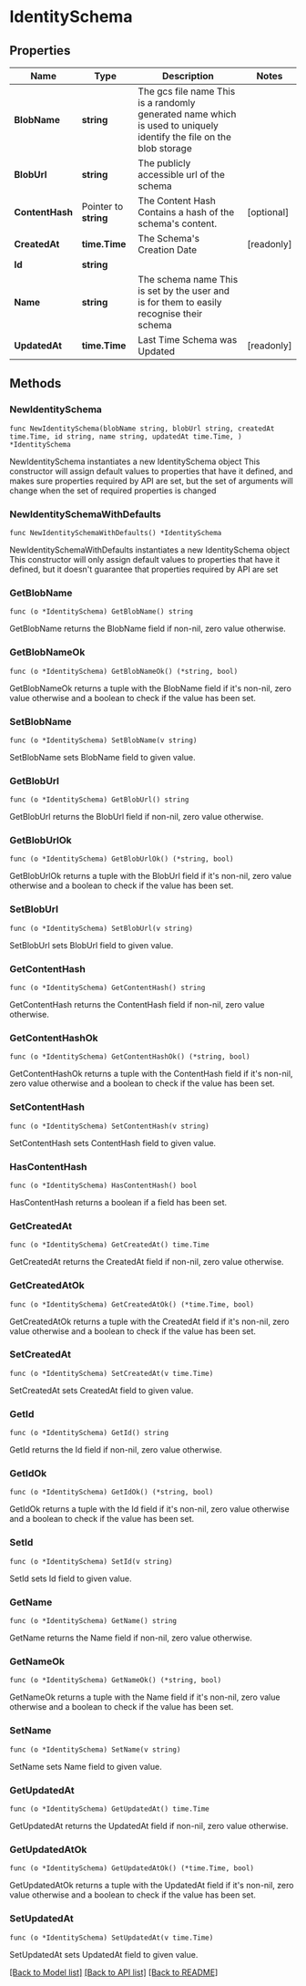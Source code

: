 # IdentitySchema

## Properties

Name | Type | Description | Notes
------------ | ------------- | ------------- | -------------
**BlobName** | **string** | The gcs file name  This is a randomly generated name which is used to uniquely identify the file on the blob storage | 
**BlobUrl** | **string** | The publicly accessible url of the schema | 
**ContentHash** | Pointer to **string** | The Content Hash  Contains a hash of the schema&#39;s content. | [optional] 
**CreatedAt** | **time.Time** | The Schema&#39;s Creation Date | [readonly] 
**Id** | **string** |  | 
**Name** | **string** | The schema name  This is set by the user and is for them to easily recognise their schema | 
**UpdatedAt** | **time.Time** | Last Time Schema was Updated | [readonly] 

## Methods

### NewIdentitySchema

`func NewIdentitySchema(blobName string, blobUrl string, createdAt time.Time, id string, name string, updatedAt time.Time, ) *IdentitySchema`

NewIdentitySchema instantiates a new IdentitySchema object
This constructor will assign default values to properties that have it defined,
and makes sure properties required by API are set, but the set of arguments
will change when the set of required properties is changed

### NewIdentitySchemaWithDefaults

`func NewIdentitySchemaWithDefaults() *IdentitySchema`

NewIdentitySchemaWithDefaults instantiates a new IdentitySchema object
This constructor will only assign default values to properties that have it defined,
but it doesn't guarantee that properties required by API are set

### GetBlobName

`func (o *IdentitySchema) GetBlobName() string`

GetBlobName returns the BlobName field if non-nil, zero value otherwise.

### GetBlobNameOk

`func (o *IdentitySchema) GetBlobNameOk() (*string, bool)`

GetBlobNameOk returns a tuple with the BlobName field if it's non-nil, zero value otherwise
and a boolean to check if the value has been set.

### SetBlobName

`func (o *IdentitySchema) SetBlobName(v string)`

SetBlobName sets BlobName field to given value.


### GetBlobUrl

`func (o *IdentitySchema) GetBlobUrl() string`

GetBlobUrl returns the BlobUrl field if non-nil, zero value otherwise.

### GetBlobUrlOk

`func (o *IdentitySchema) GetBlobUrlOk() (*string, bool)`

GetBlobUrlOk returns a tuple with the BlobUrl field if it's non-nil, zero value otherwise
and a boolean to check if the value has been set.

### SetBlobUrl

`func (o *IdentitySchema) SetBlobUrl(v string)`

SetBlobUrl sets BlobUrl field to given value.


### GetContentHash

`func (o *IdentitySchema) GetContentHash() string`

GetContentHash returns the ContentHash field if non-nil, zero value otherwise.

### GetContentHashOk

`func (o *IdentitySchema) GetContentHashOk() (*string, bool)`

GetContentHashOk returns a tuple with the ContentHash field if it's non-nil, zero value otherwise
and a boolean to check if the value has been set.

### SetContentHash

`func (o *IdentitySchema) SetContentHash(v string)`

SetContentHash sets ContentHash field to given value.

### HasContentHash

`func (o *IdentitySchema) HasContentHash() bool`

HasContentHash returns a boolean if a field has been set.

### GetCreatedAt

`func (o *IdentitySchema) GetCreatedAt() time.Time`

GetCreatedAt returns the CreatedAt field if non-nil, zero value otherwise.

### GetCreatedAtOk

`func (o *IdentitySchema) GetCreatedAtOk() (*time.Time, bool)`

GetCreatedAtOk returns a tuple with the CreatedAt field if it's non-nil, zero value otherwise
and a boolean to check if the value has been set.

### SetCreatedAt

`func (o *IdentitySchema) SetCreatedAt(v time.Time)`

SetCreatedAt sets CreatedAt field to given value.


### GetId

`func (o *IdentitySchema) GetId() string`

GetId returns the Id field if non-nil, zero value otherwise.

### GetIdOk

`func (o *IdentitySchema) GetIdOk() (*string, bool)`

GetIdOk returns a tuple with the Id field if it's non-nil, zero value otherwise
and a boolean to check if the value has been set.

### SetId

`func (o *IdentitySchema) SetId(v string)`

SetId sets Id field to given value.


### GetName

`func (o *IdentitySchema) GetName() string`

GetName returns the Name field if non-nil, zero value otherwise.

### GetNameOk

`func (o *IdentitySchema) GetNameOk() (*string, bool)`

GetNameOk returns a tuple with the Name field if it's non-nil, zero value otherwise
and a boolean to check if the value has been set.

### SetName

`func (o *IdentitySchema) SetName(v string)`

SetName sets Name field to given value.


### GetUpdatedAt

`func (o *IdentitySchema) GetUpdatedAt() time.Time`

GetUpdatedAt returns the UpdatedAt field if non-nil, zero value otherwise.

### GetUpdatedAtOk

`func (o *IdentitySchema) GetUpdatedAtOk() (*time.Time, bool)`

GetUpdatedAtOk returns a tuple with the UpdatedAt field if it's non-nil, zero value otherwise
and a boolean to check if the value has been set.

### SetUpdatedAt

`func (o *IdentitySchema) SetUpdatedAt(v time.Time)`

SetUpdatedAt sets UpdatedAt field to given value.



[[Back to Model list]](../README.md#documentation-for-models) [[Back to API list]](../README.md#documentation-for-api-endpoints) [[Back to README]](../README.md)


